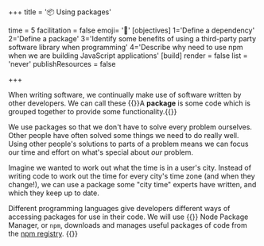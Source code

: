 +++
title = '📦 Using packages'

time = 5
facilitation = false
emoji= '🧩'
[objectives]
    1='Define a dependency'
    2='Define a package'
    3='Identify some benefits of using a third-party party software library when programming'
    4='Describe why need to use npm when we are building JavaScript applications'
[build]
  render = false
  list = 'never'
  publishResources = false

+++

When writing software, we continually make use of software written by other developers. We can call these {{<tooltip title="packages">}}A **package** is some code which is grouped together to provide some functionality.{{</tooltip>}}

We use packages so that we don't have to solve every problem ourselves. Other people have often solved some things we need to do really well. Using other people's solutions to parts of a problem means we can focus our time and effort on what's special about _our_ problem.

Imagine we wanted to work out what the time is in a user's city. Instead of writing code to work out the time for every city's time zone (and when they change!), we can use a package some "city time" experts have written, and which they keep up to date.

Different programming languages give developers different ways of accessing packages for use in their code. We will use {{<tooltip title="npm">}} Node Package Manager, or `npm`, downloads and manages useful packages of code from the [npm registry](https://www.npmjs.com/).
{{</tooltip>}}
